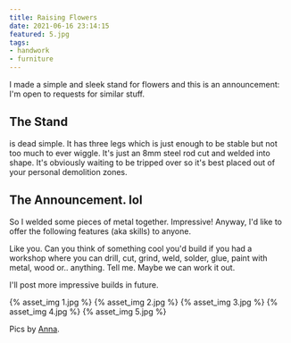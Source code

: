 ```yaml
---
title: Raising Flowers
date: 2021-06-16 23:14:15
featured: 5.jpg
tags:
- handwork
- furniture
---
```

I made a simple and sleek stand for flowers and this is an announcement: I'm open to requests for similar stuff. 
<!-- more -->

## The Stand
is dead simple. It has three legs which is just enough to be stable but not too much to ever wiggle. It's just an 8mm steel rod cut and welded into shape. It's obviously waiting to be tripped over so it's best placed out of your personal demolition zones.

## The Announcement. lol
So I welded some pieces of metal together. Impressive! Anyway, I'd like to offer the following features (aka skills) to anyone.

Like you. Can you think of something cool you'd build if you had a workshop where you can drill, cut, grind, weld, solder, glue, paint with metal, wood or.. anything. Tell me. Maybe we can work it out.

I'll post more impressive builds in future.

{% asset_img 1.jpg %}
{% asset_img 2.jpg %}
{% asset_img 3.jpg %}
{% asset_img 4.jpg %}
{% asset_img 5.jpg %}

Pics by [Anna](https://annacervinkova.com/).